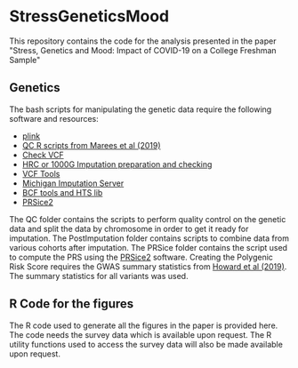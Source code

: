 # StressGeneticsMood
This repository contains the code for the analysis presented in the paper "Stress, Genetics and Mood: Impact of COVID-19 on a College Freshman Sample"

## Genetics
The bash scripts for manipulating the genetic data require the following software and resources:
* [plink](https://www.cog-genomics.org/plink2/)
* [QC R scripts from Marees et al (2019)](https://github.com/MareesAT/GWA_tutorial/)
* [Check VCF](https://github.com/zhanxw/checkVCF)
* [HRC or 1000G Imputation preparation and checking](https://www.well.ox.ac.uk/~wrayner/tools/)
* [VCF Tools](https://vcftools.github.io/perl_examples.html)
* [Michigan Imputation Server](https://imputationserver.sph.umich.edu/index.html)
* [BCF tools and HTS lib](http://www.htslib.org/download/)
* [PRSice2](https://choishingwan.github.io/PRSice/)

The QC folder contains the scripts to perform quality control on the genetic data and split the data by chromosome in order to get it ready for imputation.
The PostImputation folder contains scripts to combine data from various cohorts after imputation.
The PRSice folder contains the script used to compute the PRS using the [PRSice2](https://choishingwan.github.io/PRSice/) software.
Creating the Polygenic Risk Score requires the GWAS summary statistics from [Howard et al (2019)](https://doi.org/10.1038/s41593-018-0326-7). The summary statistics for all variants was used.

## R Code for the figures
The R code used to generate all the figures in the paper is provided here. The code needs the survey data which is available upon request. The R utility functions used to access the survey data will also be made available upon request.
